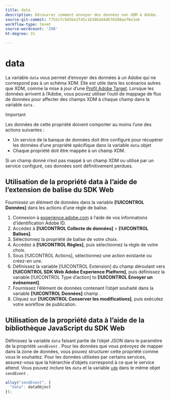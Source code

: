 ```yaml
---
title: data
description: Découvrez comment envoyer des données non XDM à Adobe.
source-git-commit: f75dcfc945be2f45c1638bdd4d670288aef6e1e6
workflow-type: tm+mt
source-wordcount: '298'
ht-degree: 1%

---
```


# data

La variable `data` vous permet d’envoyer des données à un Adobe qui ne correspond pas à un schéma XDM. Elle est utile dans les scénarios autres que XDM, comme la mise à jour d’une [Profil Adobe Target](/help/web-sdk/personalization/adobe-target/target-overview.md). Lorsque les données arrivent à l’Adobe, vous pouvez utiliser l’outil de mappage de flux de données pour affecter des champs XDM à chaque champ dans la variable `data` .

>[!IMPORTANT]
>
>Les données de cette propriété doivent comporter au moins l’une des actions suivantes :
>
>* Un service de la banque de données doit être configuré pour récupérer les données d’une propriété spécifique dans la variable `data` objet
>* Chaque propriété doit être mappée à un champ XDM.
>
>Si un champ donné n’est pas mappé à un champ XDM ou utilisé par un service configuré, ces données sont définitivement perdues.

## Utilisation de la propriété data à l’aide de l’extension de balise du SDK Web

Fournissez un élément de données dans la variable **[!UICONTROL Données]** dans les actions d’une règle de balise.

1. Connexion à [experience.adobe.com](https://experience.adobe.com) à l’aide de vos informations d’identification Adobe ID.
1. Accédez à **[!UICONTROL Collecte de données]** > **[!UICONTROL Balises]**.
1. Sélectionnez la propriété de balise de votre choix.
1. Accédez à **[!UICONTROL Règles]**, puis sélectionnez la règle de votre choix.
1. Sous [!UICONTROL Actions], sélectionnez une action existante ou créez-en une.
1. Définissez la variable [!UICONTROL Extension] du champ déroulant vers **[!UICONTROL SDK Web Adobe Experience Platform]**, puis définissez la variable [!UICONTROL Type d’action] to **[!UICONTROL Envoyer un événement]**.
1. Fournissez l’élément de données contenant l’objet souhaité dans la variable **[!UICONTROL Données]** champ .
1. Cliquez sur **[!UICONTROL Conserver les modifications]**, puis exécutez votre workflow de publication.

## Utilisation de la propriété data à l’aide de la bibliothèque JavaScript du SDK Web

Définissez la variable `data` faisant partie de l’objet JSON dans le paramètre de la propriété `sendEvent` . Pour les données que vous prévoyez de mapper dans la zone de données, vous pouvez structurer cette propriété comme vous le souhaitez. Pour les données utilisées par certains services, assurez-vous que la hiérarchie d’objets correspond à ce que le service attend. Vous pouvez inclure les `data` et la variable [`xdm`](xdm.md) dans le même objet `sendEvent` .

```javascript
alloy("sendEvent", {
  "data": dataObject
});
```
